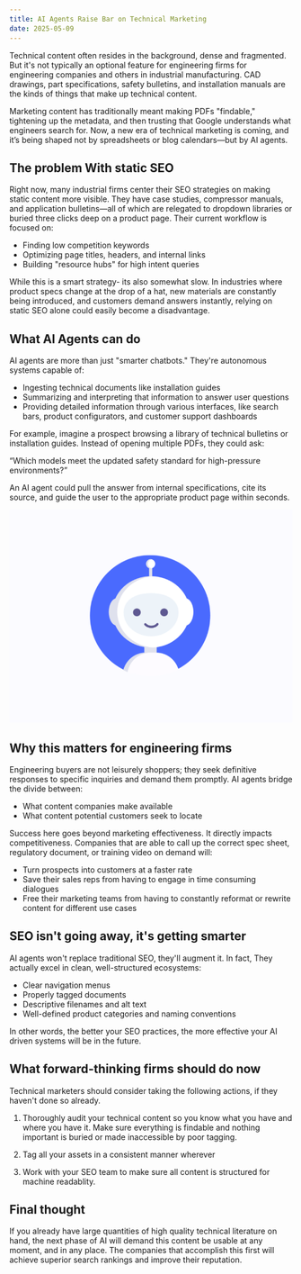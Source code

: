 ```yaml
---
title: AI Agents Raise Bar on Technical Marketing
date: 2025-05-09
---
```

Technical content often resides in the background, dense and fragmented. But it's not typically an optional feature for engineering firms for engineering companies and others in industrial manufacturing. CAD drawings, part specifications, safety bulletins, and installation manuals are the kinds of things that make up technical content.

Marketing content has traditionally meant making PDFs "findable," tightening up the metadata, and then trusting that Google understands what engineers search for. Now, a new era of technical marketing is coming, and it’s being shaped not by spreadsheets or blog calendars—but by AI agents.

## The problem With static SEO

Right now, many industrial firms center their SEO strategies on making static content more visible. They have case studies, compressor manuals, and application bulletins—all of which are relegated to dropdown libraries or buried three clicks deep on a product page. Their current workflow is focused on:

  - Finding low competition keywords
  - Optimizing page titles, headers, and internal links
  - Building "resource hubs" for high intent queries

While this is a smart strategy- its also somewhat slow. In industries where product specs change at the drop of a hat, new materials are constantly being introduced, and customers demand answers instantly, relying on static SEO alone could easily become a disadvantage.

## What AI Agents can do

AI agents are more than just "smarter chatbots." They're autonomous systems capable of:

  - Ingesting technical documents like installation guides
  - Summarizing and interpreting that information to answer user questions
  - Providing detailed information through various interfaces, like search bars, product configurators, and customer support dashboards

For example, imagine a prospect browsing a library of technical bulletins or installation guides. Instead of opening multiple PDFs, they could ask:

“Which models meet the updated safety standard for high-pressure environments?”

An AI agent could pull the answer from internal specifications, cite its source, and guide the user to the appropriate product page within seconds.

<img src="/img/bot.gif" />


## Why this matters for engineering firms
Engineering buyers are not leisurely shoppers; they seek definitive responses to specific inquiries and demand them promptly. AI agents bridge the divide between:

- What content companies make available
- What content potential customers seek to locate

Success here goes beyond marketing effectiveness. It directly impacts competitiveness. Companies that are able to call up the correct spec sheet, regulatory document, or training video on demand will:

- Turn prospects into customers at a faster rate
- Save their sales reps from having to engage in time consuming dialogues
- Free their marketing teams from having to constantly reformat or rewrite content for different use cases

## SEO isn't going away, it's getting smarter
AI agents won't replace traditional SEO, they'll augment it. In fact, They actually excel in clean, well-structured ecosystems:

- Clear navigation menus
- Properly tagged documents
- Descriptive filenames and alt text
- Well-defined product categories and naming conventions

In other words, the better your SEO practices, the more effective your AI driven systems will be in the future.

## What forward-thinking firms should do now

Technical marketers should consider taking the following actions, if they haven't done so already.

1. Thoroughly audit your technical content so you know what you have and where you have it. Make sure everything is findable and nothing important is buried or made inaccessible by poor tagging.

2. Tag all your assets in a consistent manner wherever

3. Work with your SEO team to make sure all content is structured for machine readablity.

## Final thought

If you already have large quantities of high quality technical literature on hand, the next phase of AI will demand this content be usable at any moment, and in any place. The companies that accomplish this first will achieve superior search rankings and improve their reputation.








